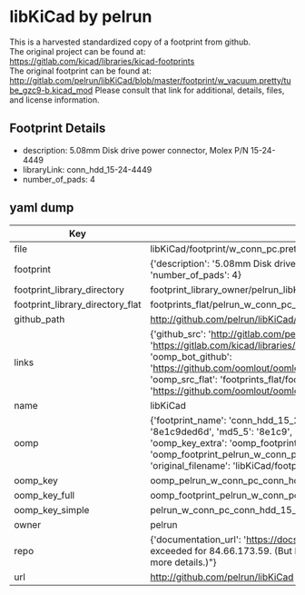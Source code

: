 # libKiCad by pelrun  
This is a harvested standardized copy of a footprint from github.  
The original project can be found at:  
https://gitlab.com/kicad/libraries/kicad-footprints  
The original footprint can be found at:
http://gitlab.com/pelrun/libKiCad/blob/master/footprint/w_vacuum.pretty/tube_gzc9-b.kicad_mod
Please consult that link for additional, details, files, and license information.  
## Footprint Details
* description: 5.08mm Disk drive power connector, Molex P/N 15-24-4449  
* libraryLink: conn_hdd_15-24-4449  
* number_of_pads: 4  
## yaml dump  
| Key | Value |  
| --- | --- |  
| file | libKiCad/footprint/w_conn_pc.pretty/conn_hdd_15-24-4449.kicad_mod |  
| footprint | {'description': '5.08mm Disk drive power connector, Molex P/N 15-24-4449', 'libraryLink': 'conn_hdd_15-24-4449', 'number_of_pads': 4} |  
| footprint_library_directory | footprint_library_owner/pelrun_libKiCad |  
| footprint_library_directory_flat | footprints_flat/pelrun_w_conn_pc_conn_hdd_15_24_4449/working |  
| github_path | http://github.com/pelrun/libKiCad/blob/master/footprint/w_conn_pc.pretty/conn_hdd_15-24-4449.kicad_mod |  
| links | {'github_src': 'http://gitlab.com/pelrun/libKiCad/blob/master/footprint/w_vacuum.pretty/tube_gzc9-b.kicad_mod', 'github_src_repo': 'https://gitlab.com/kicad/libraries/kicad-footprints', 'oomp_bot': 'footprints/pelrun_w_conn_pc_conn_hdd_15_24_4449/working', 'oomp_bot_github': 'https://github.com/oomlout/oomlout_oomp_footprint_bot/tree/main/footprints/pelrun_w_conn_pc_conn_hdd_15_24_4449/working', 'oomp_src_flat': 'footprints_flat/footprints_flat/pelrun_w_conn_pc_conn_hdd_15_24_4449/working', 'oomp_src_flat_github': 'https://github.com/oomlout/oomlout_oomp_footprint_src/tree/main/footprints_flat/pelrun_w_conn_pc_conn_hdd_15_24_4449/working'} |  
| name | libKiCad |  
| oomp | {'footprint_name': 'conn_hdd_15_24_4449', 'library_name': 'w_conn_pc', 'md5': '8e1c9ded6daaff9e69885ea6b255542d', 'md5_10': '8e1c9ded6d', 'md5_5': '8e1c9', 'md5_6': '8e1c9d', 'oomp_key': 'oomp_pelrun_w_conn_pc_conn_hdd_15_24_4449', 'oomp_key_extra': 'oomp_footprint_pelrun_w_conn_pc_conn_hdd_15_24_4449', 'oomp_key_full': 'oomp_footprint_pelrun_w_conn_pc_conn_hdd_15_24_4449_8e1c9d', 'oomp_key_simple': 'pelrun_w_conn_pc_conn_hdd_15_24_4449', 'original_filename': 'libKiCad/footprint/w_conn_pc.pretty/conn_hdd_15-24-4449.kicad_mod', 'owner_name': 'pelrun'} |  
| oomp_key | oomp_pelrun_w_conn_pc_conn_hdd_15_24_4449 |  
| oomp_key_full | oomp_footprint_pelrun_w_conn_pc_conn_hdd_15_24_4449 |  
| oomp_key_simple | pelrun_w_conn_pc_conn_hdd_15_24_4449 |  
| owner | pelrun |  
| repo | {'documentation_url': 'https://docs.github.com/rest/overview/resources-in-the-rest-api#rate-limiting', 'message': "API rate limit exceeded for 84.66.173.59. (But here's the good news: Authenticated requests get a higher rate limit. Check out the documentation for more details.)"} |  
| url | http://github.com/pelrun/libKiCad |  

